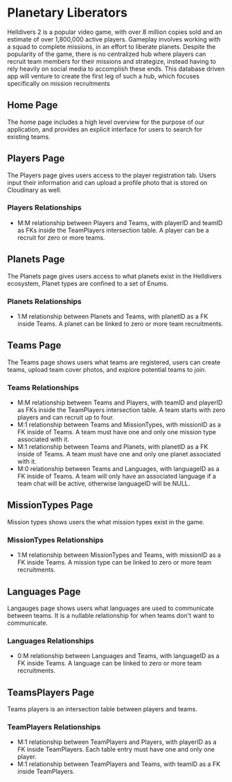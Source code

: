 # Planetary Liberators
Helldivers 2 is a popular video game, with over 8 million copies sold and an estimate of over 1,800,000 active players. Gameplay involves working with a squad to complete missions, in an effort to liberate planets. Despite the popularity of the game, there is no centralized hub where players can recruit team members for their missions and strategize, instead having to rely heavily on social media to accomplish these ends.
This database driven app will venture to create the first leg of such a hub, which focuses specifically on mission recruitments

## Home Page
The home page includes a high level overview for the purpose of our application, and provides an explicit interface for users to search for existing teams.

## Players Page
The Players page gives users access to the player registration tab. Users input their information and can upload a profile photo that is stored on Cloudinary as well.
### Players Relationships
- M:M relationship between Players and Teams, with playerID and teamID as FKs inside the TeamPlayers intersection table. A player can be a recruit for zero or more teams.

## Planets Page
The Planets page gives users access to what planets exist in the Helldivers ecosystem, Planet types are confined to a set of Enums.
### Planets Relationships 
- 1:M relationship between Planets and Teams, with planetID as a FK inside Teams. A planet can be linked to zero or more team recruitments.

## Teams Page
The Teams page shows users what teams are registered, users can create teams, upload team cover photos, and explore potential teams to join.
### Teams Relationships
- M:M relationship between Teams and Players, with teamID and playerID as FKs inside the TeamPlayers intersection table. A team starts with zero players and can recruit up to four.
- M:1 relationship between Teams and MissionTypes, with missionID as a FK inside of Teams. A team must have one and only one mission type associated with it.
- M:1 relationship between Teams and Planets, with planetID as a FK inside of Teams. A team must have one and only one planet associated with it.
- M:0 relationship between Teams and Languages, with languageID as a FK inside of Teams. A team will only have an associated language if a team chat will be active, otherwise languageID will be NULL.

## MissionTypes Page
Mission types shows users the what mission types exist in the game.
### MissionTypes Relationships
- 1:M relationship between MissionTypes and Teams, with missionID as a FK inside Teams. A mission type can be linked to zero or more team recruitments.

## Languages Page
Langauges page shows users what languages are used to communicate between teams. It is a nullable relationship for when teams don't want to communicate.
### Languages Relationships
- 0:M relationship between Languages and Teams, with languageID as a FK inside Teams. A language can be linked to zero or more team recruitments.

## TeamsPlayers Page
Teams players is an intersection table between players and teams.
### TeamPlayers Relationships
- M:1 relationship between TeamPlayers and Players, with playerID as a FK inside TeamPlayers. Each table entry must have one and only one player.
- M:1 relationship between TeamPlayers and Teams, with teamID as a FK inside TeamPlayers.
